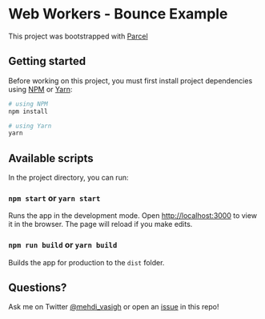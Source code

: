 # Web Workers - Bounce Example

This project was bootstrapped with [Parcel](https://parceljs.org/)

## Getting started
Before working on this project, you must first install project dependencies using [NPM](https://www.npmjs.com) or [Yarn](https://yarnpkg.com/lang/en/):

```bash
# using NPM
npm install

# using Yarn
yarn
```

## Available scripts

In the project directory, you can run:

### `npm start` or `yarn start`

Runs the app in the development mode. Open [http://localhost:3000](http://localhost:3000) to view it in the browser. The page will reload if you make edits.

### `npm run build` or `yarn build`

Builds the app for production to the `dist` folder.

## Questions?
Ask me on Twitter [@mehdi_vasigh](https://github.com/mvasigh/web-workers-react/issues) or open an [issue](https://github.com/mvasigh/web-workers-react/issues) in this repo!
